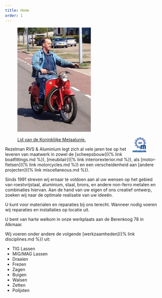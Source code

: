 ```yaml
---
title: Home
order: 1
---
```


<aside>
  <figure>
    <img src="assets/frontpage0.jpg" id="frontpage" />
  </figure>
</aside>

<aside>
  <figure>
    <figcaption>
      <a href="https://www.metaalunie.nl/" class="metaalunie img-thumbnail" target="_blank" title="Naar de website van de Koninklijke Metaalunie">
        <img src="assets/metaalunie.png" style="float: right;" />
        Lid van de Koninklijke Metaalunie.
      </a>
    </figcaption>
  </figure>
</aside>

Rezelman RVS & Aluminium legt zich al vele jaren toe op het leveren van maatwerk in zowel de
[scheeps­bouw]({% link boatfittings.md %}),
[meubilair]({% link interiorexterior.md %}), als
[motor­fietsen]({% link motorcycles.md %}) en een verscheidenheid aan
[andere projecten]({% link miscellaneous.md %}).

Sinds 1991 streven wij ernaar te voldoen aan al uw wensen op het gebied van roestvrijstaal, aluminium, staal, brons, en andere non-ferro metalen en combinaties hiervan. Aan de hand van uw eigen of ons creatief ontwerp, zoeken wij naar de optimale realisatie van uw ideeën.

U kunt voor materialen en reparaties bij ons terecht. Wanneer nodig voeren wij reparaties en installaties op locatie uit.

U bent van harte welkom in onze werkplaats aan de Berenkoog 78 in Alkmaar.

Wij voeren onder andere de volgende [werkzaamheden]({% link disciplines.md %}) uit:

- TIG Lassen
- MIG/MAG Lassen
- Draaien
- Frezen
- Zagen
- Buigen
- Walsen
- Zetten
- Polijsten

<script src="/index.js" async></script>
